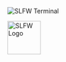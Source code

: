 ![SLFW Terminal](https://github.com/user-attachments/assets/d0477823-f05d-4951-b9ee-17147b802856)

<a href="https://slfw.vercel.app/">
  <img src="https://github.com/user-attachments/assets/aacc9467-d5d4-419c-a942-ec06f40b41a1" alt="SLFW Logo" width="75">
</a>
